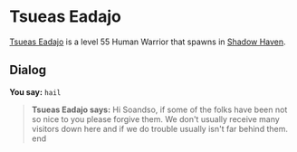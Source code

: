 # Tsueas Eadajo



[Tsueas Eadajo](/npc/150096) is a level 55 Human Warrior that spawns in [Shadow Haven](/zone/150).



## Dialog

**You say:** `hail`



>**Tsueas Eadajo says:** Hi Soandso, if some of the folks have been not so nice to you please forgive them. We don't usually receive many visitors down here and if we do trouble usually isn't far behind them.
end
